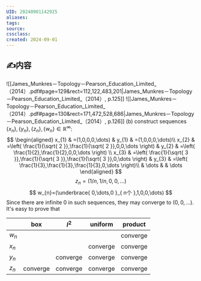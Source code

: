 ```yaml
---
UID: 20240901142925 
aliases: 
tags: 
source: 
cssclass: 
created: 2024-09-01
---
```


## ✍内容
![[James_Munkres－Topology－Pearson_Education_Limited_（2014）.pdf#page=129&rect=112,122,483,201|James_Munkres－Topology－Pearson_Education_Limited_（2014）, p.125]]
![[James_Munkres－Topology－Pearson_Education_Limited_（2014）.pdf#page=130&rect=171,472,528,686|James_Munkres－Topology－Pearson_Education_Limited_（2014）, p.126]]
(b) construct sequences $\displaystyle \{ x_{n} \},\{ y_{n} \},\{ z_{n} \},\{ w_{n} \}\in \mathbb{R}^{\infty}$:
$$
\begin{aligned}
x_{1} & =(1,0,0,0,\dots)  & y_{1} & =(1,0,0,0,\dots)\\
x_{2} & =\left( \frac{1}{\sqrt{ 2 }},\frac{1}{\sqrt{ 2 }},0,0,\dots \right) & y_{2} & =\left( \frac{1}{2},\frac{1}{2},0,0,\dots \right) \\
x_{3} & =\left( \frac{1}{\sqrt{ 3 }},\frac{1}{\sqrt{ 3 }},\frac{1}{\sqrt{ 3 }},0,\dots \right)  & y_{3} & =\left( \frac{1}{3},\frac{1}{3},\frac{1}{3},0,\dots \right)\\
 & \dots &  & \dots 
\end{aligned}
$$
$$
z_{n}=(1/n,1/n,0,0,\dots)
$$
$$
w_{n}=(\underbrace{ 0,\dots,0 }_{ n个 },1,0,0,\dots)
$$
Since there are infinite 0 in such sequences, they may converge to $\displaystyle (0,0,\dots)$.
It's easy to prove that

|       |   box    |  $l^2$   | uniform  | product  |
| :---- | :------: | :------: | :------: | :------: |
| $w_n$ |          |          |          | converge |
| $x_n$ |          |          | converge | converge |
| $y_n$ |          | converge | converge | converge |
| $z_n$ | converge | converge | converge | converge |
